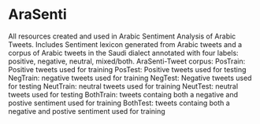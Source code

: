 # AraSenti
All resources created and used in Arabic Sentiment Analysis of Arabic Tweets. Includes Sentiment lexicon generated from Arabic tweets and a corpus of Arabic tweets in the Saudi dialect annotated with four labels: positive, negative, neutral, mixed/both.
AraSenti-Tweet corpus: 
PosTrain: Positive tweets used for training
PosTest: Positive tweets used for testing
NegTrain: negative tweets used for training
NegTest: Negative tweets used for testing
NeutTrain: neutral tweets used for training
NeutTest: neutral tweets used for testing
BothTrain: tweets containg both a negative and postive sentiment used for training
BothTest: tweets containg both a negative and postive sentiment used for training
